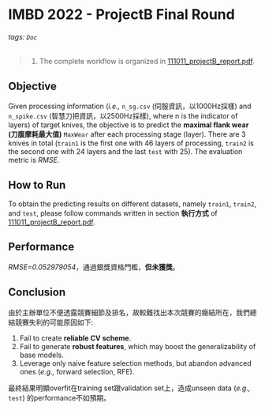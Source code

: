 # IMBD 2022 - ProjectB Final Round
###### tags: `Doc`

> 1. The complete workflow is organized in [111011_projectB_report.pdf](https://github.com/JiangJiaWei1103/IMBD-2022-ProjectB-Final/blob/master/111011_projectB_report.pdf).

## Objective
Given processing information (*i.e.,* `n_sg.csv` (伺服資訊，以1000Hz採樣) and `n_spike.csv` (智慧刀把資訊，以2500Hz採樣), where n is the indicator of layers) of target knives, the objective is to predict the **maximal flank wear (刀腹摩耗最大值)** `MaxWear` after each processing stage (layer). There are 3 knives in total (`train1` is the first one with 46 layers of processing, `train2` is the second one with 24 layers and the last `test` with 25). The evaluation metric is *RMSE*.

## How to Run
To obtain the predicting results on different datasets, namely `train1`, `train2`, and `test`, please follow commands written in section **執行方式** of [111011_projectB_report.pdf](https://github.com/JiangJiaWei1103/IMBD-2022-ProjectB-Final/blob/master/111011_projectB_report.pdf).

## Performance
*RMSE=0.052979054*，通過銀獎資格門檻，**但未獲獎**。<br>

## Conclusion
由於主辦單位不便透露競賽細節及排名，故較難找出本次競賽的癥結所在，我們總結競賽失利的可能原因如下:
1. Fail to create **reliable CV scheme**.
2. Fail to generate **robust features**, which may boost the generalizability of base models.
3. Leverage only naive feature selection methods, but abandon advanced ones (*e.g.,* forward selection, RFE).

最終結果明顯overfit在training set跟validation set上，造成unseen data (*e.g.,* `test`) 的performance不如預期。
